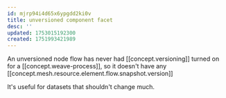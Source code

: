 ```yaml
---
id: mjrp94i4d65x6ypgdd2ki0v
title: unversioned component facet
desc: ''
updated: 1753015192300
created: 1751993421989
---
```


An unversioned node flow has never had [[concept.versioning]] turned on for a [[concept.weave-process]], so it doesn't have any [[concept.mesh.resource.element.flow.snapshot.version]]

It's useful for datasets that shouldn't change much.